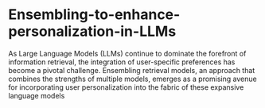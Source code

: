 # Ensembling-to-enhance-personalization-in-LLMs
As Large Language Models (LLMs) continue to dominate the forefront of information retrieval, the integration of user-specific preferences has become a pivotal challenge. Ensembling retrieval models, an approach that combines the strengths of multiple models,
emerges as a promising avenue for incorporating user personalization into the fabric of these expansive language models

